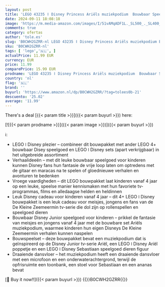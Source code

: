 ```yaml
---
layout: post
title: 'LEGO 43235 ǀ Disney Princess Ariëls muziekpodium  Bouwbaar Speelgoed voor Kinderen met 2 Film Personages  Leuk Cadeau voor Meisjes en Jongens van 4 jaar en ouder'
date: 2024-09-11 18:08:18
image: 'https://m.media-amazon.com/images/I/51vAMqADF1L._SL500_._SL400_.jpg'
comments: true
category: ofertas
author: 'tole.es'
slug: 'B0CWH2GZRR-nl LEGO 43235 ǀ Disney Princess Ariëls muziekpodium Bouwbaar...'
sku: 'B0CWH2GZRR-nl'
tags: [ 'lego','🇳🇱', ]
actualPrice: 11.99 EUR
currency: EUR
price: 11.99
comparePrice: 15.99 EUR
prodname: 'LEGO 43235 ǀ Disney Princess Ariëls muziekpodium  Bouwbaar Speelgoed voor Kinderen met 2 Film Personages  Leuk Cadeau voor Meisjes en Jongens van 4 jaar en ouder'
country: 'nl'
flag: '🇳🇱'
brand: ''
buyurl: 'https://www.amazon.nl/dp/B0CWH2GZRR/?tag=tolees0b-21'
descuento: '25.02'
average: '11.99'
---
```


There's a deal [{{< param title >}}]({{< param buyurl >}})  here:

[![{{< param prodname >}}]({{< param image >}})]({{< param buyurl >}})

ℹ️:

- LEGO ǀ Disney plezier – combineer dit bouwpakket met ander LEGO 4+ bouwbaar Disey speelgoed en LEGO ǀ Disney sets (apart verkrijgbaar) in het uitgebreide assortiment
- Verhaalideeën – met dit leuke bouwbaar speelgoed voor kinderen kunnen Disney fans hun fantasie de vrije loop laten om optredens met de gitaar en maracas na te spelen of gloednieuwe verhalen en avonturen te bedenken
- Vroege vaardigheden – dit LEGO bouwpakket laat kinderen vanaf 4 jaar op een leuke, speelse manier kennismaken met hun favoriete tv-programmas, films en alledaagse helden en heldinnen
- Leuk Disney cadeau voor kinderen vanaf 4 jaar – dit 4+ LEGO ǀ Disney bouwpakket is een leuk cadeau voor meisjes, jongens en fans van de De Kleine Zeemeermin tv-serie die dol zijn op rollenspellen en speelgoed dieren
- Bouwbaar Disney Junior speelgoed voor kinderen – prikkel de fantasie van meisjes en jongens vanaf 4 jaar met de bouwbare set Ariëls muziekpodium, waarmee kinderen hun eigen Disneys De Kleine Zeemeermin verhalen kunnen naspelen
- Bouwspeelset – deze bouwpakket bevat een muziekpodium dat is geïnspireerd op de Disney Junior tv-serie Ariël, een LEGO ǀ Disney Ariël poppetje en een LEGO ǀ Disney Sebastiaan speelgoed dieren figuur
- Draaiende dansvloer – het muziekpodium heeft een draaiende dansvloer met een microfoon en een onderwaterachtergrond, terwijl de opfrisruimte een toonbank, een stoel voor Sebastiaan en een ananas bevat

[🛒 Buy it now!!]({{< param buyurl >}})
{{<world>}}B0CWH2GZRR{{</world>}}
